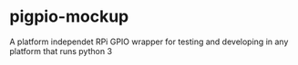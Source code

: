 # pigpio-mockup
A platform independet RPi GPIO wrapper for testing and developing in any platform that runs python 3
